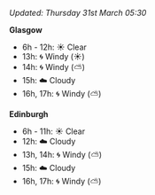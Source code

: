 *Updated: Thursday 31st March 05:30*

**Glasgow**

* 6h - 12h: :sunny: Clear
* 13h: :cyclone: Windy (:sunny:)
* 14h: :cyclone: Windy (:partly_sunny:)
* 15h: :cloud: Cloudy
* 16h, 17h: :cyclone: Windy (:partly_sunny:)

**Edinburgh**

* 6h - 11h: :sunny: Clear
* 12h: :cloud: Cloudy
* 13h, 14h: :cyclone: Windy (:partly_sunny:)
* 15h: :cloud: Cloudy
* 16h, 17h: :cyclone: Windy (:partly_sunny:)
